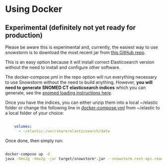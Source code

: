 # Using Docker

## Experimental (definitely not yet ready for production)

Please be aware this is experimental and, currently, the easiest way to use snowstorm is to download the most recent jar from [this GitHub repo](https://github.com/IHTSDO/snowstorm/releases).

This is an easy option because it will install correct Elasticsearch version without the need to install and configure other software.

The docker-compose.yml in the repo option will run everything necessary to use Snowstorm without the need to build anything. However, **you will need to generate SNOMED CT elasticsearch indices** which you can generate, see the [snomed loading instructions here](docs/loading-snomed.md).

Once you have the indices, you can either unzip them into a local ~/elastic folder or change the following line in [docker-compose.yml](docker-compose.yml) from ~/elastic to a local folder of your choice:

```yml

    volumes:
      - ~/elastic:/usr/share/elasticsearch/data

```

Once done, then simply run:

```bash

docker-compose up -d
java -Xms2g -Xmx2g -jar target/snowstorm*.jar --snowstorm.rest-api.readonly=true

```
